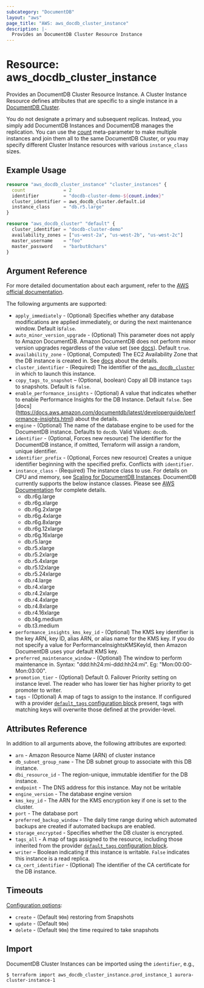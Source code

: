 ```yaml
---
subcategory: "DocumentDB"
layout: "aws"
page_title: "AWS: aws_docdb_cluster_instance"
description: |-
  Provides an DocumentDB Cluster Resource Instance
---
```


# Resource: aws_docdb_cluster_instance

Provides an DocumentDB Cluster Resource Instance. A Cluster Instance Resource defines
attributes that are specific to a single instance in a [DocumentDB Cluster][1].

You do not designate a primary and subsequent replicas. Instead, you simply add DocumentDB
Instances and DocumentDB manages the replication. You can use the [count][3]
meta-parameter to make multiple instances and join them all to the same DocumentDB
Cluster, or you may specify different Cluster Instance resources with various
`instance_class` sizes.

## Example Usage

```terraform
resource "aws_docdb_cluster_instance" "cluster_instances" {
  count              = 2
  identifier         = "docdb-cluster-demo-${count.index}"
  cluster_identifier = aws_docdb_cluster.default.id
  instance_class     = "db.r5.large"
}

resource "aws_docdb_cluster" "default" {
  cluster_identifier = "docdb-cluster-demo"
  availability_zones = ["us-west-2a", "us-west-2b", "us-west-2c"]
  master_username    = "foo"
  master_password    = "barbut8chars"
}
```

## Argument Reference

For more detailed documentation about each argument, refer to
the [AWS official documentation](https://docs.aws.amazon.com/cli/latest/reference/docdb/create-db-instance.html).

The following arguments are supported:

* `apply_immediately` - (Optional) Specifies whether any database modifications
     are applied immediately, or during the next maintenance window. Default is`false`.
* `auto_minor_version_upgrade` - (Optional) This parameter does not apply to Amazon DocumentDB. Amazon DocumentDB does not perform minor version upgrades regardless of the value set (see [docs](https://docs.aws.amazon.com/documentdb/latest/developerguide/API_DBInstance.html)). Default `true`.
* `availability_zone` - (Optional, Computed) The EC2 Availability Zone that the DB instance is created in. See [docs](https://docs.aws.amazon.com/documentdb/latest/developerguide/API_CreateDBInstance.html) about the details.
* `cluster_identifier` - (Required) The identifier of the [`aws_docdb_cluster`](/docs/providers/aws/r/docdb_cluster.html) in which to launch this instance.
* `copy_tags_to_snapshot` – (Optional, boolean) Copy all DB instance `tags` to snapshots. Default is `false`.
* `enable_performance_insights` - (Optional) A value that indicates whether to enable Performance Insights for the DB Instance. Default `false`. See [docs] (https://docs.aws.amazon.com/documentdb/latest/developerguide/performance-insights.html) about the details.
* `engine` - (Optional) The name of the database engine to be used for the DocumentDB instance. Defaults to `docdb`. Valid Values: `docdb`.
* `identifier` - (Optional, Forces new resource) The identifier for the DocumentDB instance, if omitted, Terraform will assign a random, unique identifier.
* `identifier_prefix` - (Optional, Forces new resource) Creates a unique identifier beginning with the specified prefix. Conflicts with `identifier`.
* `instance_class` - (Required) The instance class to use. For details on CPU and memory, see [Scaling for DocumentDB Instances][2].
  DocumentDB currently supports the below instance classes.
  Please see [AWS Documentation][4] for complete details.
    - db.r6g.large
    - db.r6g.xlarge
    - db.r6g.2xlarge
    - db.r6g.4xlarge
    - db.r6g.8xlarge
    - db.r6g.12xlarge
    - db.r6g.16xlarge
    - db.r5.large
    - db.r5.xlarge
    - db.r5.2xlarge
    - db.r5.4xlarge
    - db.r5.12xlarge
    - db.r5.24xlarge
    - db.r4.large
    - db.r4.xlarge
    - db.r4.2xlarge
    - db.r4.4xlarge
    - db.r4.8xlarge
    - db.r4.16xlarge
    - db.t4g.medium
    - db.t3.medium
* `performance_insights_kms_key_id` - (Optional) The KMS key identifier is the key ARN, key ID, alias ARN, or alias name for the KMS key. If you do not specify a value for PerformanceInsightsKMSKeyId, then Amazon DocumentDB uses your default KMS key.
* `preferred_maintenance_window` - (Optional) The window to perform maintenance in.
  Syntax: "ddd:hh24:mi-ddd:hh24:mi". Eg: "Mon:00:00-Mon:03:00".
* `promotion_tier` - (Optional) Default 0. Failover Priority setting on instance level. The reader who has lower tier has higher priority to get promoter to writer.
* `tags` - (Optional) A map of tags to assign to the instance. If configured with a provider [`default_tags` configuration block](https://registry.terraform.io/providers/hashicorp/aws/latest/docs#default_tags-configuration-block) present, tags with matching keys will overwrite those defined at the provider-level.

## Attributes Reference

In addition to all arguments above, the following attributes are exported:

* `arn` - Amazon Resource Name (ARN) of cluster instance
* `db_subnet_group_name` - The DB subnet group to associate with this DB instance.
* `dbi_resource_id` - The region-unique, immutable identifier for the DB instance.
* `endpoint` - The DNS address for this instance. May not be writable
* `engine_version` - The database engine version
* `kms_key_id` - The ARN for the KMS encryption key if one is set to the cluster.
* `port` - The database port
* `preferred_backup_window` - The daily time range during which automated backups are created if automated backups are enabled.
* `storage_encrypted` - Specifies whether the DB cluster is encrypted.
* `tags_all` - A map of tags assigned to the resource, including those inherited from the provider [`default_tags` configuration block](https://registry.terraform.io/providers/hashicorp/aws/latest/docs#default_tags-configuration-block).
* `writer` – Boolean indicating if this instance is writable. `False` indicates this instance is a read replica.
* `ca_cert_identifier` - (Optional) The identifier of the CA certificate for the DB instance.

[1]: /docs/providers/aws/r/docdb_cluster.html
[2]: https://docs.aws.amazon.com/documentdb/latest/developerguide/db-cluster-manage-performance.html#db-cluster-manage-scaling-instance
[3]: https://www.terraform.io/docs/configuration/meta-arguments/count.html
[4]: https://docs.aws.amazon.com/documentdb/latest/developerguide/db-instance-classes.html#db-instance-class-specs

## Timeouts

[Configuration options](https://developer.hashicorp.com/terraform/language/resources/syntax#operation-timeouts):

- `create` - (Default `90m`)
restoring from Snapshots
- `update` - (Default `90m`)
- `delete` - (Default `90m`)
the time required to take snapshots

## Import

DocumentDB Cluster Instances can be imported using the `identifier`, e.g.,

```
$ terraform import aws_docdb_cluster_instance.prod_instance_1 aurora-cluster-instance-1
```
